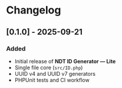 # Changelog

## [0.1.0] - 2025-09-21
### Added
- Initial release of **NDT ID Generator — Lite**
- Single file core (`src/ID.php`)
- UUID v4 and UUID v7 generators
- PHPUnit tests and CI workflow
